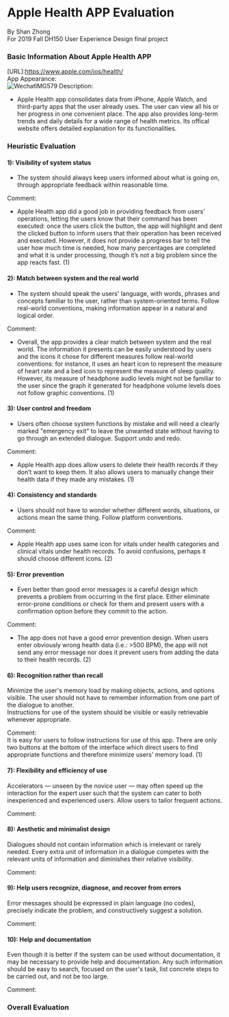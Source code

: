 Apple Health APP Evaluation
============================
By Shan Zhong <br>
For 2019 Fall DH150 User Experience Design final project <br>

### Basic Information About Apple Health APP
[URL]:https://www.apple.com/ios/health/ <br>
App Appearance: <br>
![WechatIMG579](https://user-images.githubusercontent.com/47996315/66733538-c138ea00-ee14-11e9-9eb7-c738a4f112ae.jpeg)
Description:<br>
* Apple Health app consolidates data from iPhone, Apple Watch, and third-party apps that the user already uses. The user can view all his or her progress in one convenient place. The app also provides long-term trends and daily details for a wide range of health metrics. Its offical website offers detailed explanation for its functionalities.

### Heuristic Evaluation
#### 1): Visibility of system status
* The system should always keep users informed about what is going on, through appropriate feedback within reasonable time. <br>

Comment: <br>
* Apple Health app did a good job in providing feedback from users’ operations, letting the users know that their command has been executed: once the users click the button, the app will highlight and dent the clicked button to inform users that their operation has been received and executed. However, it does not provide a progress bar to tell the user how much time is needed, how many percentages are completed and what it is under processing, though it’s not a big problem since the app reacts fast. (1)

#### 2): Match between system and the real world
* The system should speak the users' language, with words, phrases and concepts familiar to the user, rather than system-oriented terms. Follow real-world conventions, making information appear in a natural and logical order. <br>

Comment: <br>
* Overall, the app provides a clear match between system and the real world. The information it presents can be easily understood by users and the icons it chose for different measures follow real-world conventions: for instance, it uses an heart icon to represent the measure of heart rate and a bed icon to represent the measure of sleep quality. However, its measure of headphone audio levels might not be familiar to the user since the graph it generated for headphone volume levels does not follow graphic conventions. (1)

#### 3): User control and freedom
* Users often choose system functions by mistake and will need a clearly marked "emergency exit" to leave the unwanted state without having to go through an extended dialogue. Support undo and redo. <br>

Comment: <br>
* Apple Health app does allow users to delete their health records if they don’t want to keep them. It also allows users to manually change their health data if they made any mistakes. (1)

#### 4): Consistency and standards
* Users should not have to wonder whether different words, situations, or actions mean the same thing. Follow platform conventions.<br>

Comment:<br>
* Apple Health app uses same icon for vitals under health categories and clinical vitals under health records. To avoid confusions, perhaps it should choose different icons. (2)


#### 5): Error prevention
* Even better than good error messages is a careful design which prevents a problem from occurring in the first place. Either eliminate error-prone conditions or check for them and present users with a confirmation option before they commit to the action.<br>

Comment:<br>
* The app does not have a good error prevention design. When users enter obviously wrong health data (i.e.: >500 BPM), the app will not send any error message nor does it prevent users from adding the data to their health records. (2)

#### 6): Recognition rather than recall
Minimize the user's memory load by making objects, actions, and options visible. The user should not have to remember information from one part of the dialogue to another. <br>
Instructions for use of the system should be visible or easily retrievable whenever appropriate.<br>

Comment: <br>
It is easy for users to follow instructions for use of this app. There are only two buttons at the bottom of the interface  which direct users to find appropriate functions and therefore minimize users' memory load. (1)

#### 7): Flexibility and efficiency of use
Accelerators — unseen by the novice user — may often speed up the interaction for the expert user such that the system can cater to both inexperienced and experienced users. Allow users to tailor frequent actions. <br>

Comment:

#### 8): Aesthetic and minimalist design
Dialogues should not contain information which is irrelevant or rarely needed. Every extra unit of information in a dialogue competes with the relevant units of information and diminishes their relative visibility.<br>

Comment:

#### 9): Help users recognize, diagnose, and recover from errors
Error messages should be expressed in plain language (no codes), precisely indicate the problem, and constructively suggest a solution. <br>

Comment:

#### 10): Help and documentation
Even though it is better if the system can be used without documentation, it may be necessary to provide help and documentation. Any such information should be easy to search, focused on the user's task, list concrete steps to be carried out, and not be too large. <br>

Comment:

### Overall Evaluation

